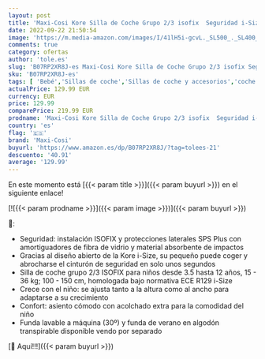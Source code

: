 ```yaml
---
layout: post
title: 'Maxi-Cosi Kore Silla de Coche Grupo 2/3 isofix  Seguridad i-Size y Side Protection System SPS  para niños 4-12 años  100-150 cm  color Authentic Black'
date: 2022-09-22 21:50:54
image: 'https://m.media-amazon.com/images/I/41lH5i-gcvL._SL500_._SL400_.jpg'
comments: true
category: ofertas
author: 'tole.es'
slug: 'B07RP2XR8J-es Maxi-Cosi Kore Silla de Coche Grupo 2/3 isofix Seguridad...'
sku: 'B07RP2XR8J-es'
tags: [ 'Bebé','Sillas de coche','Sillas de coche y accesorios','coche','de','isofix','maxi-cosi','silla','🇪🇸', ]
actualPrice: 129.99 EUR
currency: EUR
price: 129.99
comparePrice: 219.99 EUR
prodname: 'Maxi-Cosi Kore Silla de Coche Grupo 2/3 isofix  Seguridad i-Size y Side Protection System SPS  para niños 4-12 años  100-150 cm  color Authentic Black'
country: 'es'
flag: '🇪🇸'
brand: 'Maxi-Cosi'
buyurl: 'https://www.amazon.es/dp/B07RP2XR8J/?tag=tolees-21'
descuento: '40.91'
average: '129.99'
---
```


En este momento está [{{< param title >}}]({{< param buyurl >}}) en el siguiente enlace!

[![{{< param prodname >}}]({{< param image >}})]({{< param buyurl >}})

🔎:

- Seguridad: instalación ISOFIX y protecciones laterales SPS Plus con amortiguadores de fibra de vidrio y material absorbente de impactos
- Gracias al diseño abierto de la Kore i-Size, su pequeño puede coger y abrocharse el cinturón de seguridad en solo unos segundos
- Silla de coche grupo 2/3 ISOFIX para niños desde 3.5 hasta 12 años, 15 - 36 kg; 100 - 150 cm, homologada bajo normativa ECE R129 i-Size
- Crece con el niño: se ajusta tanto a la altura como al ancho para adaptarse a su crecimiento
- Confort: asiento cómodo con acolchado extra para la comodidad del niño
- Funda lavable a máquina (30º) y funda de verano en algodón transpirable disponible vendo por separado

[🛒 Aquí!!!]({{< param buyurl >}})

